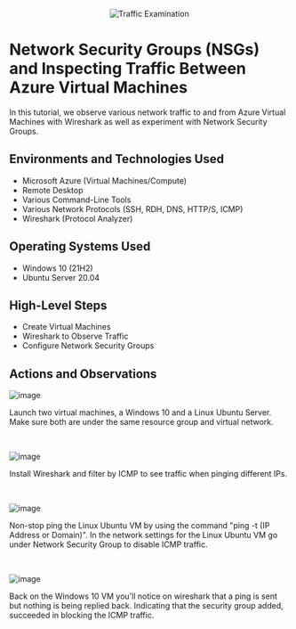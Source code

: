 <p align="center">
<img src="https://i.imgur.com/Ua7udoS.png" alt="Traffic Examination"/>
</p>

<h1>Network Security Groups (NSGs) and Inspecting Traffic Between Azure Virtual Machines</h1>
In this tutorial, we observe various network traffic to and from Azure Virtual Machines with Wireshark as well as experiment with Network Security Groups. <br />



<h2>Environments and Technologies Used</h2>

- Microsoft Azure (Virtual Machines/Compute)
- Remote Desktop
- Various Command-Line Tools
- Various Network Protocols (SSH, RDH, DNS, HTTP/S, ICMP)
- Wireshark (Protocol Analyzer)

<h2>Operating Systems Used </h2>

- Windows 10 (21H2)
- Ubuntu Server 20.04

<h2>High-Level Steps</h2>

- Create Virtual Machines
- Wireshark to Observe Traffic
- Configure Network Security Groups

<h2>Actions and Observations</h2>

![image](https://github.com/user-attachments/assets/c2b5750d-e106-4731-87f3-e7220532c9f6)

<p>
Launch two virtual machines, a Windows 10 and a Linux Ubuntu Server. Make sure both are under the same resource group and virtual network. 
</p>
<br />

![image](https://github.com/user-attachments/assets/1ec8d4d6-b1de-4e76-a55f-0dc01aa5b738)

<p>
Install Wireshark and filter by ICMP to see traffic when pinging different IPs.
</p>
<br />

![image](https://github.com/user-attachments/assets/5bddc052-5294-4045-be45-97b178d63faa)

<p>
Non-stop ping the Linux Ubuntu VM by using the command "ping -t (IP Address or Domain)". In the network settings for the Linux Ubuntu VM go under Network Security Group to disable ICMP traffic.
</p>
<br />

![image](https://github.com/user-attachments/assets/e4161b96-cad9-454e-a73a-cfd6888d8d7f)

<p>
Back on the Windows 10 VM you'll notice on wireshark that a ping is sent but nothing is being replied back. Indicating that the security group added, succeeded in blocking the ICMP traffic.
</p>
<br />
